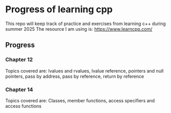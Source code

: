 # Progress of learning cpp 

This repo will keep track of practice and exercises from learning c++ during summer 2025
The resource I am using is: https://www.learncpp.com/

## Progress

### Chapter 12
Topics covered are: lvalues and rvalues, lvalue reference, pointers and null pointers, pass by address, pass by reference, return by reference

### Chapter 14
Topics covered are: Classes, member functions, access specifiers and access functions



